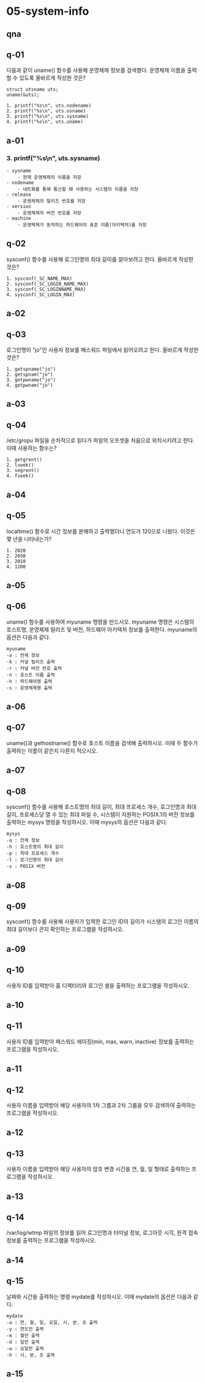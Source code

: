 # 05-system-info

## qna

## q-01

다음과 같이 uname() 함수를 사용해 운영체제 정보를 검색했다. 운영체제 이름을 출력할 수 있도록 올바르게 작성한 것은?

    struct utsname uts;
    uname(&uts);

    1. printf("%s\n", uts.nodename)
    2. printf("%s\n", uts.osname)
    3. printf("%s\n", uts.sysname)
    4. printf("%s\n", uts.uname)

## a-01

### 3. printf("%s\n", uts.sysname)

    - sysname
        - 현재 운영체제의 이름을 저장
    - nodename
        - 네트웤를 통해 통신할 떄 사용하는 시스템의 이름을 저장
    - release
        - 운영체제의 릴리즈 번호를 저장
    - version
        - 운영체제의 버전 번호를 저장
    - machine
        - 운영체제가 동작하는 하드웨어의 표준 이름(아키텍처)를 저장

## q-02

sysconf() 함수를 사용해 로그인명의 최대 길이를 알아보려고 한다. 올바르게 작성한 것은?

    1. sysconf(_SC_NAME_MAX)
    2. sysconf(_SC_LOGIN_NAME_MAX)
    3. sysconf(_SC_LOGINNAME_MAX)
    4. sysconf(_SC_LOGIN_MAX)

## a-02

###

## q-03

로그인명이 "jo"인 사용자 정보를 패스워드 파일에서 읽어오려고 한다. 올바르게 작성한 것은?

    1. getspname("jo")
    2. getspnam("jo")
    3. getpwname("jo")
    4. getpwnam("jo")

## a-03

###

## q-04

/etc/gropu 파일을 순차적으로 읽다가 파일의 오프셋을 처음으로 위치시키려고 한다. 이때 사용하는 함수는?

    1. getgrent()
    2. lseek()
    3. segrent()
    4. fseek()

## a-04

###

## q-05

localtime() 함수로 시간 정보를 분해하고 출력했더니 연도가 120으로 나왔다. 이것은 몇 년을 나타내는가?

    1. 2020
    2. 2030
    3. 2010
    4. 1200

## a-05

###

## q-06

uname() 함수를 사용하여 myuname 명령을 만드시오. myuname 명령은 시스템의 호스트명, 운영체제 릴리즈 및 버전, 하드웨어 아키텍처 정보를 출력한다. myuname의 옵션은 다음과 같다.

    myuname
    -a : 전체 정보
    -k : 커널 릴리즈 출력
    -r : 커널 버전 번호 출력
    -n : 호스트 이름 출력
    -h : 하드웨어명 출력
    -s : 운영체제명 출력

## a-06

###

## q-07

uname()과 gethostname() 함수로 호스트 이름을 검색해 출력하시오. 이때 두 함수가 출력하는 이름이 같은지 다른지 적으시오.

## a-07

###

## q-08

sysconf() 함수를 사용해 호스트명의 최대 길이, 최대 프로세스 개수, 로그인명과 최대 길이, 프로세스당 열 수 있는 최대 파일 수, 시스템이 지원하는 POSIX.1의 버전 정보를 출력하는 mysys 명령을 작성하시오. 이때 mysys의 옵션은 다음과 같다.

    mysys
    -a : 전체 정보
    -h : 호스트명의 최대 길이
    -p : 최대 프로세스 개수
    -l : 로그인명의 최대 길이
    -x : POSIX 버전

## a-08

###

## q-09

sysconf() 함수를 사용해 사용자가 입력한 로그인 ID의 길이가 시스템의 로그인 이름의 최대 길이보다 큰지 확인하는 프로그램을 작성하시오.

## a-09

###

## q-10

사용자 ID를 입력받아 홈 디렉터리와 로그인 셀을 출력하는 프로그램을 작성하시오.

## a-10

###

## q-11

사용자 ID를 입력받아 패스워드 에이징(min, max, warn, inactive) 정보를 출력하는 프로그램을 작성하시오.

## a-11

###

## q-12

사용자 이름을 입력받아 해당 사용자의 1차 그릅과 2차 그룹을 모두 검색하여 출력하는 프로그램을 작성하시오.

## a-12

###

## q-13

사용자 이름을 입력받아 해당 사용자의 암호 변경 시간을 연, 월, 일 형태로 출력하는 프로그램을 작성하시오.

## a-13

###

## q-14

/var/log/wtmp 파일의 정보를 읽어 로그인명과 터미널 정보, 로그아웃 시각, 원격 접속 정보를 출력하는 프로그램을 작성하시오.

## a-14

###

## q-15

날짜와 시간을 출력하는 명령 mydate를 작성하시오. 이때 mydate의 옵션은 다음과 같다.

    mydate
    -a : 연, 월, 일, 요일, 시, 분, 초 출력
    -y : 연도만 출력
    -m : 월만 출력
    -d : 일만 출력
    -w : 요일만 출력
    -h : 시, 분, 초 출력

## a-15

###

